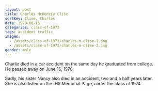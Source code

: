 ```yaml
---
layout: post
title: Charles McKenzie Clise
sortKey: Clise, Charles
date: 1978-06-16
categories: class-of-1973
tags: accident traffic
images:
  - /assets/class-of-1973/charles-m-clise-1.png
  - /assets/class-of-1973/charles-m-clise-2.png
gender: male
---
```

Charlie died in a car accident on the same day he graduated from college.  He passed away on June 16, 1978. 

Sadly, his sister Nancy also died in an accident, two and a half years later. She is also listed on the IHS Memorial Page, under the class of 1974.